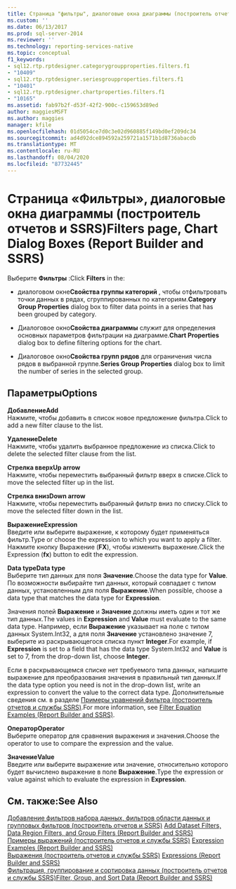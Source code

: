```yaml
---
title: Страница "фильтры", диалоговые окна диаграммы (построитель отчетов и службы SSRS) | Документация Майкрософт
ms.custom: ''
ms.date: 06/13/2017
ms.prod: sql-server-2014
ms.reviewer: ''
ms.technology: reporting-services-native
ms.topic: conceptual
f1_keywords:
- sql12.rtp.rptdesigner.categorygroupproperties.filters.f1
- "10409"
- sql12.rtp.rptdesigner.seriesgroupproperties.filters.f1
- "10401"
- sql12.rtp.rptdesigner.chartproperties.filters.f1
- "10165"
ms.assetid: fab97b2f-d53f-42f2-900c-c159653d89ed
author: maggiesMSFT
ms.author: maggies
manager: kfile
ms.openlocfilehash: 01d5054ce7d0c3e02d960885f149bd0ef209dc34
ms.sourcegitcommit: ad4d92dce894592a259721a1571b1d8736abacdb
ms.translationtype: MT
ms.contentlocale: ru-RU
ms.lasthandoff: 08/04/2020
ms.locfileid: "87732445"
---
```

# <a name="filters-page-chart-dialog-boxes-report-builder-and-ssrs"></a><span data-ttu-id="6a8f2-102">Страница «Фильтры», диалоговые окна диаграммы (построитель отчетов и SSRS)</span><span class="sxs-lookup"><span data-stu-id="6a8f2-102">Filters page, Chart Dialog Boxes (Report Builder and SSRS)</span></span>
  <span data-ttu-id="6a8f2-103">Выберите **Фильтры** :</span><span class="sxs-lookup"><span data-stu-id="6a8f2-103">Click **Filters** in the:</span></span>  
  
-   <span data-ttu-id="6a8f2-104">диалоговом окне**Свойства группы категорий** , чтобы отфильтровать точки данных в рядах, сгруппированных по категориям.</span><span class="sxs-lookup"><span data-stu-id="6a8f2-104">**Category Group Properties** dialog box to filter data points in a series that has been grouped by category.</span></span>  
  
-   <span data-ttu-id="6a8f2-105">Диалоговое окно**Свойства диаграммы** служит для определения основных параметров фильтрации на диаграмме.</span><span class="sxs-lookup"><span data-stu-id="6a8f2-105">**Chart Properties** dialog box to define filtering options for the chart.</span></span>  
  
-   <span data-ttu-id="6a8f2-106">Диалоговое окно**Свойства групп рядов** для ограничения числа рядов в выбранной группе.</span><span class="sxs-lookup"><span data-stu-id="6a8f2-106">**Series Group Properties** dialog box to limit the number of series in the selected group.</span></span>  
  
## <a name="options"></a><span data-ttu-id="6a8f2-107">Параметры</span><span class="sxs-lookup"><span data-stu-id="6a8f2-107">Options</span></span>  
 <span data-ttu-id="6a8f2-108">**Добавление**</span><span class="sxs-lookup"><span data-stu-id="6a8f2-108">**Add**</span></span>  
 <span data-ttu-id="6a8f2-109">Нажмите, чтобы добавить в список новое предложение фильтра.</span><span class="sxs-lookup"><span data-stu-id="6a8f2-109">Click to add a new filter clause to the list.</span></span>  
  
 <span data-ttu-id="6a8f2-110">**Удаление**</span><span class="sxs-lookup"><span data-stu-id="6a8f2-110">**Delete**</span></span>  
 <span data-ttu-id="6a8f2-111">Нажмите, чтобы удалить выбранное предложение из списка.</span><span class="sxs-lookup"><span data-stu-id="6a8f2-111">Click to delete the selected filter clause from the list.</span></span>  
  
 <span data-ttu-id="6a8f2-112">**Стрелка вверх**</span><span class="sxs-lookup"><span data-stu-id="6a8f2-112">**Up arrow**</span></span>  
 <span data-ttu-id="6a8f2-113">Нажмите, чтобы переместить выбранный фильтр вверх в списке.</span><span class="sxs-lookup"><span data-stu-id="6a8f2-113">Click to move the selected filter up in the list.</span></span>  
  
 <span data-ttu-id="6a8f2-114">**Стрелка вниз**</span><span class="sxs-lookup"><span data-stu-id="6a8f2-114">**Down arrow**</span></span>  
 <span data-ttu-id="6a8f2-115">Нажмите, чтобы переместить выбранный фильтр вниз по списку.</span><span class="sxs-lookup"><span data-stu-id="6a8f2-115">Click to move the selected filter down in the list.</span></span>  
  
 <span data-ttu-id="6a8f2-116">**Выражение**</span><span class="sxs-lookup"><span data-stu-id="6a8f2-116">**Expression**</span></span>  
 <span data-ttu-id="6a8f2-117">Введите или выберите выражение, к которому будет применяться фильтр.</span><span class="sxs-lookup"><span data-stu-id="6a8f2-117">Type or choose the expression to which you want to apply a filter.</span></span> <span data-ttu-id="6a8f2-118">Нажмите кнопку Выражение (**FX**), чтобы изменить выражение.</span><span class="sxs-lookup"><span data-stu-id="6a8f2-118">Click the Expression (**fx**) button to edit the expression.</span></span>  
  
 <span data-ttu-id="6a8f2-119">**Data type**</span><span class="sxs-lookup"><span data-stu-id="6a8f2-119">**Data type**</span></span>  
 <span data-ttu-id="6a8f2-120">Выберите тип данных для поля **Значение**.</span><span class="sxs-lookup"><span data-stu-id="6a8f2-120">Choose the data type for **Value**.</span></span> <span data-ttu-id="6a8f2-121">По возможности выбирайте тип данных, который совпадает с типом данных, установленным для поля **Выражение**.</span><span class="sxs-lookup"><span data-stu-id="6a8f2-121">When possible, choose a data type that matches the data type for **Expression**.</span></span>  
  
 <span data-ttu-id="6a8f2-122">Значения полей **Выражение** и **Значение** должны иметь один и тот же тип данных.</span><span class="sxs-lookup"><span data-stu-id="6a8f2-122">The values in **Expression** and **Value** must evaluate to the same data type.</span></span> <span data-ttu-id="6a8f2-123">Например, если **Выражение** указывает на поле с типом данных System.Int32, а для поля **Значение** установлено значение 7, выберите из раскрывающегося списка пункт **Integer**.</span><span class="sxs-lookup"><span data-stu-id="6a8f2-123">For example, if **Expression** is set to a field that has the data type System.Int32 and **Value** is set to 7, from the drop-down list, choose **Integer**.</span></span>  
  
 <span data-ttu-id="6a8f2-124">Если в раскрывающемся списке нет требуемого типа данных, напишите выражение для преобразования значения в правильный тип данных.</span><span class="sxs-lookup"><span data-stu-id="6a8f2-124">If the data type option you need is not in the drop-down list, write an expression to convert the value to the correct data type.</span></span> <span data-ttu-id="6a8f2-125">Дополнительные сведения см. в разделе [Примеры уравнений фильтра (построитель отчетов и службы SSRS)](report-design/filter-equation-examples-report-builder-and-ssrs.md).</span><span class="sxs-lookup"><span data-stu-id="6a8f2-125">For more information, see [Filter Equation Examples &#40;Report Builder and SSRS&#41;](report-design/filter-equation-examples-report-builder-and-ssrs.md).</span></span>  
  
 <span data-ttu-id="6a8f2-126">**Оператор**</span><span class="sxs-lookup"><span data-stu-id="6a8f2-126">**Operator**</span></span>  
 <span data-ttu-id="6a8f2-127">Выберите оператор для сравнения выражения и значения.</span><span class="sxs-lookup"><span data-stu-id="6a8f2-127">Choose the operator to use to compare the expression and the value.</span></span>  
  
 <span data-ttu-id="6a8f2-128">**Значение**</span><span class="sxs-lookup"><span data-stu-id="6a8f2-128">**Value**</span></span>  
 <span data-ttu-id="6a8f2-129">Введите или выберите выражение или значение, относительно которого будет вычислено выражение в поле **Выражение**.</span><span class="sxs-lookup"><span data-stu-id="6a8f2-129">Type the expression or value against which to evaluate the expression in **Expression**.</span></span>  
  
## <a name="see-also"></a><span data-ttu-id="6a8f2-130">См. также:</span><span class="sxs-lookup"><span data-stu-id="6a8f2-130">See Also</span></span>  
 <span data-ttu-id="6a8f2-131">[Добавление фильтров набора данных, фильтров области данных и групповых фильтров &#40;построитель отчетов и SSRS&#41;](report-design/add-dataset-filters-data-region-filters-and-group-filters.md) </span><span class="sxs-lookup"><span data-stu-id="6a8f2-131">[Add Dataset Filters, Data Region Filters, and Group Filters &#40;Report Builder and SSRS&#41;](report-design/add-dataset-filters-data-region-filters-and-group-filters.md) </span></span>  
 <span data-ttu-id="6a8f2-132">[Примеры выражений (построитель отчетов и службы SSRS)](report-design/expression-examples-report-builder-and-ssrs.md) </span><span class="sxs-lookup"><span data-stu-id="6a8f2-132">[Expression Examples &#40;Report Builder and SSRS&#41;](report-design/expression-examples-report-builder-and-ssrs.md) </span></span>  
 <span data-ttu-id="6a8f2-133">[Выражения (построитель отчетов и службы SSRS)](report-design/expressions-report-builder-and-ssrs.md) </span><span class="sxs-lookup"><span data-stu-id="6a8f2-133">[Expressions &#40;Report Builder and SSRS&#41;](report-design/expressions-report-builder-and-ssrs.md) </span></span>  
 [<span data-ttu-id="6a8f2-134">Фильтрация, группирование и сортировка данных (построитель отчетов и службы SSRS)</span><span class="sxs-lookup"><span data-stu-id="6a8f2-134">Filter, Group, and Sort Data &#40;Report Builder and SSRS&#41;</span></span>](report-design/filter-group-and-sort-data-report-builder-and-ssrs.md)  
  
  
